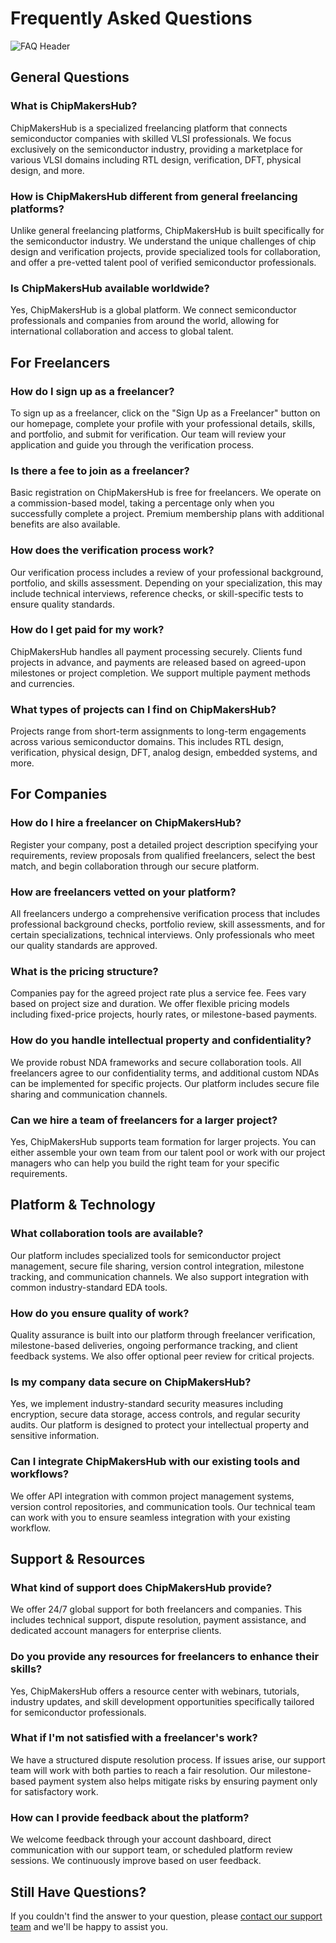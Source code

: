 # Frequently Asked Questions

![FAQ Header](assets/faq.png)

## General Questions

### What is ChipMakersHub?
ChipMakersHub is a specialized freelancing platform that connects semiconductor companies with skilled VLSI professionals. We focus exclusively on the semiconductor industry, providing a marketplace for various VLSI domains including RTL design, verification, DFT, physical design, and more.

### How is ChipMakersHub different from general freelancing platforms?
Unlike general freelancing platforms, ChipMakersHub is built specifically for the semiconductor industry. We understand the unique challenges of chip design and verification projects, provide specialized tools for collaboration, and offer a pre-vetted talent pool of verified semiconductor professionals.

### Is ChipMakersHub available worldwide?
Yes, ChipMakersHub is a global platform. We connect semiconductor professionals and companies from around the world, allowing for international collaboration and access to global talent.

## For Freelancers

### How do I sign up as a freelancer?
To sign up as a freelancer, click on the "Sign Up as a Freelancer" button on our homepage, complete your profile with your professional details, skills, and portfolio, and submit for verification. Our team will review your application and guide you through the verification process.

### Is there a fee to join as a freelancer?
Basic registration on ChipMakersHub is free for freelancers. We operate on a commission-based model, taking a percentage only when you successfully complete a project. Premium membership plans with additional benefits are also available.

### How does the verification process work?
Our verification process includes a review of your professional background, portfolio, and skills assessment. Depending on your specialization, this may include technical interviews, reference checks, or skill-specific tests to ensure quality standards.

### How do I get paid for my work?
ChipMakersHub handles all payment processing securely. Clients fund projects in advance, and payments are released based on agreed-upon milestones or project completion. We support multiple payment methods and currencies.

### What types of projects can I find on ChipMakersHub?
Projects range from short-term assignments to long-term engagements across various semiconductor domains. This includes RTL design, verification, physical design, DFT, analog design, embedded systems, and more.

## For Companies

### How do I hire a freelancer on ChipMakersHub?
Register your company, post a detailed project description specifying your requirements, review proposals from qualified freelancers, select the best match, and begin collaboration through our secure platform.

### How are freelancers vetted on your platform?
All freelancers undergo a comprehensive verification process that includes professional background checks, portfolio review, skill assessments, and for certain specializations, technical interviews. Only professionals who meet our quality standards are approved.

### What is the pricing structure?
Companies pay for the agreed project rate plus a service fee. Fees vary based on project size and duration. We offer flexible pricing models including fixed-price projects, hourly rates, or milestone-based payments.

### How do you handle intellectual property and confidentiality?
We provide robust NDA frameworks and secure collaboration tools. All freelancers agree to our confidentiality terms, and additional custom NDAs can be implemented for specific projects. Our platform includes secure file sharing and communication channels.

### Can we hire a team of freelancers for a larger project?
Yes, ChipMakersHub supports team formation for larger projects. You can either assemble your own team from our talent pool or work with our project managers who can help you build the right team for your specific requirements.

## Platform & Technology

### What collaboration tools are available?
Our platform includes specialized tools for semiconductor project management, secure file sharing, version control integration, milestone tracking, and communication channels. We also support integration with common industry-standard EDA tools.

### How do you ensure quality of work?
Quality assurance is built into our platform through freelancer verification, milestone-based deliveries, ongoing performance tracking, and client feedback systems. We also offer optional peer review for critical projects.

### Is my company data secure on ChipMakersHub?
Yes, we implement industry-standard security measures including encryption, secure data storage, access controls, and regular security audits. Our platform is designed to protect your intellectual property and sensitive information.

### Can I integrate ChipMakersHub with our existing tools and workflows?
We offer API integration with common project management systems, version control repositories, and communication tools. Our technical team can work with you to ensure seamless integration with your existing workflow.

## Support & Resources

### What kind of support does ChipMakersHub provide?
We offer 24/7 global support for both freelancers and companies. This includes technical support, dispute resolution, payment assistance, and dedicated account managers for enterprise clients.

### Do you provide any resources for freelancers to enhance their skills?
Yes, ChipMakersHub offers a resource center with webinars, tutorials, industry updates, and skill development opportunities specifically tailored for semiconductor professionals.

### What if I'm not satisfied with a freelancer's work?
We have a structured dispute resolution process. If issues arise, our support team will work with both parties to reach a fair resolution. Our milestone-based payment system also helps mitigate risks by ensuring payment only for satisfactory work.

### How can I provide feedback about the platform?
We welcome feedback through your account dashboard, direct communication with our support team, or scheduled platform review sessions. We continuously improve based on user feedback.

## Still Have Questions?

If you couldn't find the answer to your question, please [contact our support team](#) and we'll be happy to assist you. 